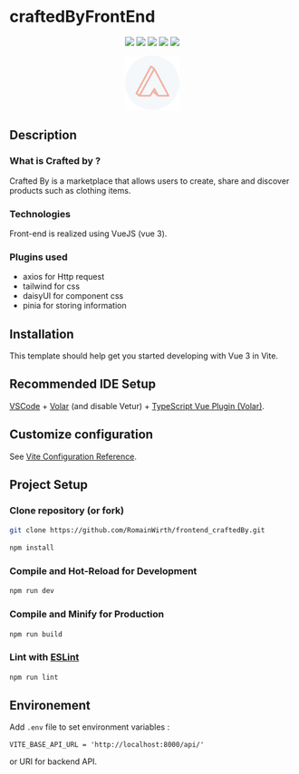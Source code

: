 # craftedByFrontEnd

<p align="center">
  <img src="https://img.shields.io/badge/Vue%20js-35495E?style=for-the-badge&logo=vuedotjs&logoColor=4FC08D" >
  <img src="https://img.shields.io/badge/daisyUI-1ad1a5?style=for-the-badge&logo=daisyui&logoColor=white">
  <img src="https://img.shields.io/badge/Tailwind_CSS-38B2AC?style=for-the-badge&logo=tailwind-css&logoColor=white">
  <img src="https://img.shields.io/badge/axios-671ddf?&style=for-the-badge&logo=axios&logoColor=white">
  <img src="https://img.shields.io/badge/postcss-DD3A0A?style=for-the-badge&logo=postcss&logoColor=white">
</p>
<p align="center">
  <img src="./src/assets/images/crafted_by_logo.png">  
</p>

## Description

### What is Crafted by ?

Crafted By is a marketplace that allows users to create, share and discover products such as clothing items.<br>

### Technologies

Front-end is realized using VueJS (vue 3).

### Plugins used

- axios for Http request
- tailwind for css
- daisyUI for component css
- pinia for storing information

## Installation

This template should help get you started developing with Vue 3 in Vite.

## Recommended IDE Setup

[VSCode](https://code.visualstudio.com/) + [Volar](https://marketplace.visualstudio.com/items?itemName=Vue.volar) (and disable Vetur) + [TypeScript Vue Plugin (Volar)](https://marketplace.visualstudio.com/items?itemName=Vue.vscode-typescript-vue-plugin).

## Customize configuration

See [Vite Configuration Reference](https://vitejs.dev/config/).

## Project Setup

### Clone repository (or fork)

```sh
git clone https://github.com/RomainWirth/frontend_craftedBy.git
```

```sh
npm install
```

### Compile and Hot-Reload for Development

```sh
npm run dev
```

### Compile and Minify for Production

```sh
npm run build
```

### Lint with [ESLint](https://eslint.org/)

```sh
npm run lint
```

## Environement

Add `.env` file to set environment variables :

```
VITE_BASE_API_URL = 'http://localhost:8000/api/'
```

or URI for backend API.
